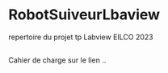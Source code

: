 # RobotSuiveurLbaview
repertoire du projet tp Labview EILCO 2023

##
Cahier de charge sur le lien ..